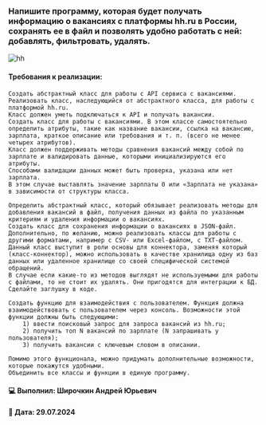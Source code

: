 ### Напишите программу, которая будет получать информацию о вакансиях с платформы hh.ru в России, сохранять ее в файл и позволять удобно работать с ней: добавлять, фильтровать, удалять.

![hh](https://github.com/user-attachments/assets/1af78c72-09c4-4ad6-9cec-a22f60ceb623)

#### Требования к реализации:

    Создать абстрактный класс для работы с API сервиса с вакансиями.
    Реализовать класс, наследующийся от абстрактного класса, для работы с платформой hh.ru.
    Класс должен уметь подключаться к API и получать вакансии.
    Создать класс для работы с вакансиями. В этом классе самостоятельно определить атрибуты, такие как название вакансии, ссылка на вакансию, зарплата, краткое описание или требования и т. п. (всего не менее четырех атрибутов).
    Класс должен поддерживать методы сравнения вакансий между собой по зарплате и валидировать данные, которыми инициализируются его атрибуты.
    Способами валидации данных может быть проверка, указана или нет зарплата.
    В этом случае выставлять значение зарплаты 0 или «Зарплата не указана» в зависимости от структуры класса.

    Определить абстрактный класс, который обязывает реализовать методы для добавления вакансий в файл, получения данных из файла по указанным критериям и удаления информации о вакансиях.
    Создать класс для сохранения информации о вакансиях в JSON-файл.
    Дополнительно, по желанию, можно реализовать классы для работы с другими форматами, например с CSV- или Excel-файлом, с TXT-файлом.
    Данный класс выступит в роли основы для коннектора, заменяя который (класс-коннектор), можно использовать в качестве хранилища одну из баз данных или удаленное хранилище со своей специфической системой обращений.
    В случае если какие-то из методов выглядят не используемыми для работы с файлами, то не стоит их удалять. Они пригодятся для интеграции к БД. Сделайте заглушку в коде.

    Создать функцию для взаимодействия с пользователем. Функция должна взаимодействовать с пользователем через консоль. Возможности этой функции должны быть следующими:
        1) ввести поисковый запрос для запроса вакансий из hh.ru;
        2) получить топ N вакансий по зарплате (N запрашивать у пользователя);
        3) получить вакансии с ключевым словом в описании.

    Помимо этого функционала, можно придумать дополнительные возможности, которые покажутся удобными.
    Объединить все классы и функции в единую программу.

#### 💻 Выполнил: Широчкин Андрей Юрьевич
#### 📅 Дата: 29.07.2024
